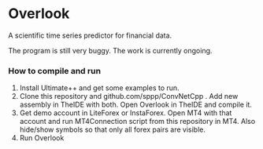 # Overlook
A scientific time series predictor for financial data.

The program is still very buggy. The work is currently ongoing.

### How to compile and run
1. Install Ultimate++ and get some examples to run.
2. Clone this repository and github.com/sppp/ConvNetCpp . Add new assembly in TheIDE with both. Open Overlook in TheIDE and compile it.
3. Get demo account in LiteForex or InstaForex. Open MT4 with that account and run MT4Connection script from this repository in MT4. Also hide/show symbols so that only all forex pairs are visible.
4. Run Overlook

